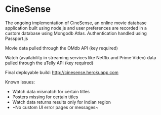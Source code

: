 # CineSense
The ongoing implementation of CineSense, an online movie database application built using node.js and user preferences are recorded in a custom database using Mongodb Atlas.
Authentication handled using Passport.js

Movie data pulled through the OMdb API (key required)

Watch (availability in streaming services like Netflix and Prime Video) data pulled through the uTelly API (key required)

Final deployable build: http://cinesense.herokuapp.com

Known Issues:
- Watch data mismatch for certain titles
- Posters missing for certain titles
- Watch data returns results only for Indian region
- ~No custom UI error pages or messages~
